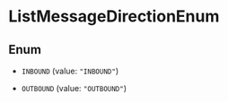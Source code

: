 

# ListMessageDirectionEnum

## Enum


* `INBOUND` (value: `"INBOUND"`)

* `OUTBOUND` (value: `"OUTBOUND"`)



